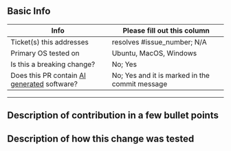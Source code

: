 <!-- Please fill out the following pull request template for non-trivial changes to help us process your PR faster and more efficiently.-->

## Basic Info

| Info | Please fill out this column |
| ------ | ----------- |
| Ticket(s) this addresses   | resolves #issue_number; N/A |
| Primary OS tested on | Ubuntu, MacOS, Windows |
| Is this a breaking change? | No; Yes |
| Does this PR contain [AI generated](https://github.com/openrobotics/osrf-policies-and-procedures/blob/main/OSRF%20Policy%20on%20the%20Use%20of%20Generative%20Tools%20(%E2%80%9CGenerative%20AI%E2%80%9D)%20in%20Contributions.md) software? | No; Yes and it is marked in the commit message |

---

## Description of contribution in a few bullet points
<!--
* Briefly describe the changes you made and why they are necessary.
-->

## Description of how this change was tested
<!--
* Performed linting validation using `pre-commit run --all`
* Verified that the code passes all tests using `pytest -s -v test`
-->
